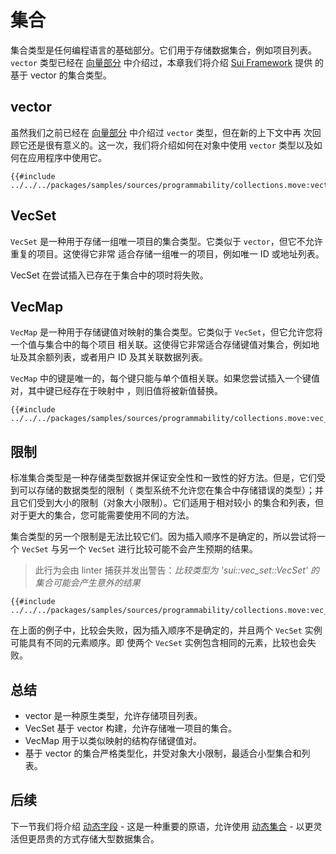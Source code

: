# 集合

集合类型是任何编程语言的基础部分。它们用于存储数据集合，例如项目列表。`vector` 类型已经在
[向量部分](./../move-basics/vector.md) 中介绍过，本章我们将介绍 [Sui Framework](./sui-framework.md) 提供
的基于 vector 的集合类型。

## vector

虽然我们之前已经在 [向量部分](./../move-basics/vector.md) 中介绍过 `vector` 类型，但在新的上下文中再
次回顾它还是很有意义的。这一次，我们将介绍如何在对象中使用 `vector` 类型以及如何在应用程序中使用它。

```move
{{#include ../../../packages/samples/sources/programmability/collections.move:vector}}
```

## VecSet

`VecSet` 是一种用于存储一组唯一项目的集合类型。它类似于 `vector`，但它不允许重复的项目。这使得它非常
适合存储一组唯一的项目，例如唯一 ID 或地址列表。

VecSet 在尝试插入已存在于集合中的项时将失败。

## VecMap

`VecMap` 是一种用于存储键值对映射的集合类型。它类似于 `VecSet`，但它允许您将一个值与集合中的每个项目
相关联。这使得它非常适合存储键值对集合，例如地址及其余额列表，或者用户 ID 及其关联数据列表。

`VecMap` 中的键是唯一的，每个键只能与单个值相关联。如果您尝试插入一个键值对，其中键已经存在于映射中
，则旧值将被新值替换。

```move
{{#include ../../../packages/samples/sources/programmability/collections.move:vec_map}}
```

## 限制

标准集合类型是一种存储类型数据并保证安全性和一致性的好方法。但是，它们受到可以存储的数据类型的限制（
类型系统不允许您在集合中存储错误的类型）；并且它们受到大小的限制（对象大小限制）。它们适用于相对较小
的集合和列表，但对于更大的集合，您可能需要使用不同的方法。

集合类型的另一个限制是无法比较它们。因为插入顺序不是确定的，所以尝试将一个 `VecSet` 与另一个
`VecSet` 进行比较可能不会产生预期的结果。

> 此行为会由 linter 捕获并发出警告：_比较类型为 'sui::vec_set::VecSet' 的集合可能会产生意外的结果_

```move
{{#include ../../../packages/samples/sources/programmability/collections.move:vec_set_comparison}}
```

在上面的例子中，比较会失败，因为插入顺序不是确定的，并且两个 `VecSet` 实例可能具有不同的元素顺序。即
使两个 `VecSet` 实例包含相同的元素，比较也会失败。

## 总结

- vector 是一种原生类型，允许存储项目列表。
- VecSet 基于 vector 构建，允许存储唯一项目的集合。
- VecMap 用于以类似映射的结构存储键值对。
- 基于 vector 的集合严格类型化，并受对象大小限制，最适合小型集合和列表。

## 后续

下一节我们将介绍 [动态字段](./dynamic-fields.md) - 这是一种重要的原语，允许使用
[动态集合](./dynamic-collections.md) - 以更灵活但更昂贵的方式存储大型数据集合。
